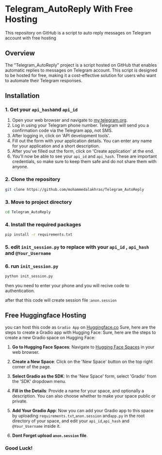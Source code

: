# Telegram_AutoReply With Free Hosting
This repository on GitHub is a script to auto reply messages on Telegram account  with free hosting

## Overview
The "Telegram_AutoReply" project is a script hosted on GitHub that enables automatic replies to messages on Telegram account. This script is designed to be hosted for free, making it a cost-effective solution for users who want to automate their Telegram responses.

## Installation
  ### 1. Get your `api_hash`and `api_id`
  1. Open your web browser and navigate to [my.telegram.org](https://my.telegram.org/).
  2. Log in using your Telegram phone number. Telegram will send you a confirmation code via the Telegram app, not SMS.
  3. After logging in, click on 'API development tools'.
  4. Fill out the form with your application details. You can enter any name for your application and a short description.
  5. After you've filled out the form, click on 'Create application' at the end.
  6. You'll now be able to see your `api_id` and `api_hash`. These are important credentials, so make sure to keep them safe and do not share them with anyone.
  
  ### 2. Clone the repository
  
  
  ```bash
  git clone https://github.com/mohammedalakhras/Telegram_AutoReply
  ```
  
  ### 3. Move to project directory
  
  ```bash
  cd Telegram_AutoReply
  ```
  ### 4. Install the required packages
  
  ```bash
  pip install -r requirements.txt
  ```
  
  ### 5. edit `init_session.py` to replace with your `api_id` , `api_hash` and `@Your_Username`
  
  ### 6. run `init_session.py` 
  ```bash
  python init_session.py
  ```
  then you need to enter your phone and you will recive code to authentication.
  
  after that this code will create session file :`anon.session` 
  
## Free Huggingface Hosting

  you can host this code as `Gradio App` on [Huggingface.co](http://huggingface.co/)
  Sure, here are the steps to create a Gradio app with Hugging Face:
  Sure, here are the steps to create a new Gradio space on Hugging Face:
  
  1. **Go to Hugging Face Spaces**: Navigate to [Hugging Face Spaces](https://huggingface.co/spaces) in your web browser.
  
  2. **Create a New Space**: Click on the 'New Space' button on the top right corner of the page.
  
  3. **Select Gradio as the SDK**: In the 'New Space' form, select 'Gradio' from the 'SDK' dropdown menu.
  
  4. **Fill in the Details**: Provide a name for your space, and optionally a description. You can also choose whether to make your space public or private.
     
  5. **Add Your Gradio App**: Now you can add your Gradio app to this space by uploading `requirements.txt`,`anon.session` and`app.py` in the root directory of your space, and edit your `api_id`,`api_hash` and `@Your_Username` inside it.
  
  6. **Dont Forget upload `anon.session` file**.


###  Good Luck! 
